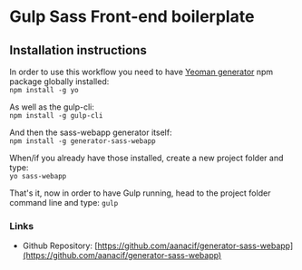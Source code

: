 # Gulp Sass Front-end boilerplate

## Installation instructions

In order to use this workflow you need to have [Yeoman generator](https://yeoman.io/) npm package globally installed:  
`npm install -g yo`

As well as the gulp-cli:  
`npm install -g gulp-cli`

And then the sass-webapp generator itself:  
`npm install -g generator-sass-webapp`

When/if you already have those installed, create a new project folder and type:  
`yo sass-webapp`

That's it, now in order to have Gulp running, head to the project folder command line and type: `gulp`

### Links

- Github Repository: [https://github.com/aanacif/generator-sass-webapp](https://github.com/aanacif/generator-sass-webapp)
